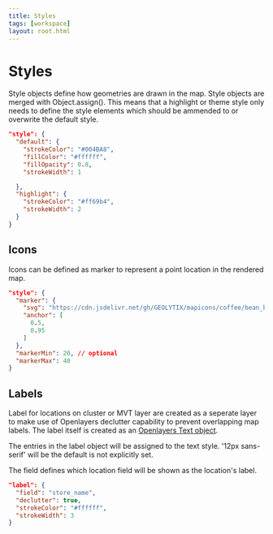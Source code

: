 ```yaml
---
title: Styles
tags: [workspace]
layout: root.html
---
```


# Styles

Style objects define how geometries are drawn in the map. Style objects are merged with Object.assign(). This means that a highlight or theme style only needs to define the style elements which should be ammended to or overwrite the default style.

```json
"style": {
  "default": {
    "strokeColor": "#004BA8",
    "fillColor": "#ffffff",
    "fillOpacity": 0.8,
    "strokeWidth": 1

  },
  "highlight": {
    "strokeColor": "#ff69b4",
    "strokeWidth": 2
  }
}
```

## Icons

Icons can be defined as marker to represent a point location in the rendered map.

```json
"style": {
  "marker": {
    "svg": "https://cdn.jsdelivr.net/gh/GEOLYTIX/mapicons/coffee/bean_blue.svg",
    "anchor": [
      0.5,
      0.95
    ]
  },
  "markerMin": 20, // optional
  "markerMax": 40 
}
```

## Labels

Label for locations on cluster or MVT layer are created as a seperate layer to make use of Openlayers declutter capability to prevent overlapping map labels. The label itself is created as an [Openlayers Text object](https://openlayers.org/en/latest/apidoc/module-ol_style_Text.html).

The entries in the label object will be assigned to the text style. '12px sans-serif' will be the default is not explicitly set.

The field defines which location field will be shown as the location's label.

```json
"label": {
  "field": "store_name",
  "declutter": true,
  "strokeColor": "#ffffff",
  "strokeWidth": 3
}
```
